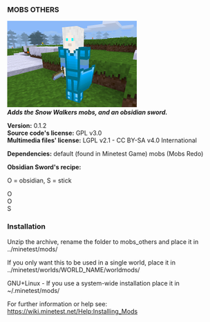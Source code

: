 ### MOBS OTHERS
![Mobs Others' screenshot](screenshot.png)<br>
**_Adds the Snow Walkers mobs, and an obsidian sword._**

**Version:** 0.1.2<br>
**Source code's license:** GPL v3.0<br>
**Multimedia files' license:** LGPL v2.1 - CC BY-SA v4.0 International

**Dependencies:** default (found in Minetest Game) mobs (Mobs Redo)<br>

**Obsidian Sword's recipe:**

O = obsidian, S = stick

O<br>
O<br>
S<br>


### Installation

Unzip the archive, rename the folder to mobs_others and place it in<br>
../minetest/mods/

If you only want this to be used in a single world, place it in<br>
../minetest/worlds/WORLD_NAME/worldmods/

GNU+Linux - If you use a system-wide installation place it in<br>
~/.minetest/mods/

For further information or help see:<br>
https://wiki.minetest.net/Help:Installing_Mods
